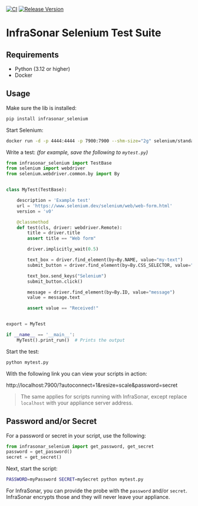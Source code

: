 [![CI](https://github.com/infrasonar/selenium/workflows/CI/badge.svg)](https://github.com/infrasonar/selenium/actions)
[![Release Version](https://img.shields.io/github/release/infrasonar/selenium)](https://github.com/infrasonar/selenium/releases)

# InfraSonar Selenium Test Suite

## Requirements

* Python (3.12 or higher)
* Docker

## Usage

Make sure the lib is installed:
```bash
pip install infrasonar_selenium
```

Start Selenium:
```bash
docker run -d -p 4444:4444 -p 7900:7900 --shm-size="2g" selenium/standalone-chrome
```

Write a test: _(for example, save the following to `mytest.py`)_

```python
from infrasonar_selenium import TestBase
from selenium import webdriver
from selenium.webdriver.common.by import By


class MyTest(TestBase):

    description = 'Example test'
    url = 'https://www.selenium.dev/selenium/web/web-form.html'
    version = 'v0'

    @classmethod
    def test(cls, driver: webdriver.Remote):
        title = driver.title
        assert title == "Web form"

        driver.implicitly_wait(0.5)

        text_box = driver.find_element(by=By.NAME, value="my-text")
        submit_button = driver.find_element(by=By.CSS_SELECTOR, value="button")

        text_box.send_keys("Selenium")
        submit_button.click()

        message = driver.find_element(by=By.ID, value="message")
        value = message.text

        assert value == "Received!"


export = MyTest

if __name__ == '__main__':
    MyTest().print_run()  # Prints the output
```

Start the test:
```bash
python mytest.py
```


With the following link you can view your scripts in action:

http://localhost:7900/?autoconnect=1&resize=scale&password=secret

> The same applies for scripts running with InfraSonar, except replace `localhost` with your appliance server address.


## Password and/or Secret

For a password or secret in your script, use the following:

```python
from infrasonar_selenium import get_password, get_secret
password = get_password()
secret = get_secret()
```

Next, start the script:

```bash
PASSWORD=myPassword SECRET=mySecret python mytest.py
```

For InfraSonar, you can provide the probe with the `password` and/or `secret`.
InfraSonar encrypts those and they will never leave your appliance.

